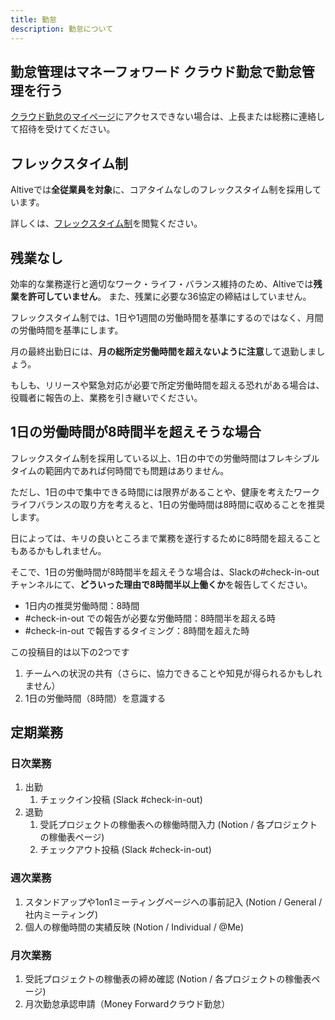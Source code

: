 ```yaml
---
title: 勤怠
description: 勤怠について
---
```

## 勤怠管理はマネーフォワード クラウド勤怠で勤怠管理を行う

[クラウド勤怠のマイページ](https://attendance.moneyforward.com/my_page)にアクセスできない場合は、上長または総務に連絡して招待を受けてください。

## フレックスタイム制

Altiveでは**全従業員を対象**に、コアタイムなしのフレックスタイム制を採用しています。

詳しくは、[フレックスタイム制](/attendance/flextime/)を閲覧ください。

## 残業なし

効率的な業務遂行と適切なワーク・ライフ・バランス維持のため、Altiveでは**残業を許可していません**。
また、残業に必要な36協定の締結はしていません。

フレックスタイム制では、1日や1週間の労働時間を基準にするのではなく、月間の労働時間を基準にします。

月の最終出勤日には、**月の総所定労働時間を超えないように注意**して退勤しましょう。 

もしも、リリースや緊急対応が必要で所定労働時間を超える恐れがある場合は、役職者に報告の上、業務を引き継いでください。

## 1日の労働時間が8時間半を超えそうな場合

フレックスタイム制を採用している以上、1日の中での労働時間はフレキシブルタイムの範囲内であれば何時間でも問題はありません。

ただし、1日の中で集中できる時間には限界があることや、健康を考えたワークライフバランスの取り方を考えると、1日の労働時間は8時間に収めることを推奨します。

日によっては、キリの良いところまで業務を遂行するために8時間を超えることもあるかもしれません。

そこで、1日の労働時間が8時間半を超えそうな場合は、Slackの#check-in-outチャンネルにて、**どういった理由で8時間半以上働くか**を報告してください。

- 1日内の推奨労働時間：8時間
- #check-in-out での報告が必要な労働時間：8時間半を超える時
- #check-in-out で報告するタイミング：8時間を超えた時

この投稿目的は以下の2つです

1. チームへの状況の共有（さらに、協力できることや知見が得られるかもしれません）
1. 1日の労働時間（8時間）を意識する


## 定期業務

### 日次業務

1. 出勤
    1. チェックイン投稿 (Slack #check-in-out)
1. 退勤
    1. 受託プロジェクトの稼働表への稼働時間入力 (Notion / 各プロジェクトの稼働表ページ)
    1. チェックアウト投稿 (Slack #check-in-out)

### 週次業務

1. スタンドアップや1on1ミーティングページへの事前記入 (Notion / General / 社内ミーティング)
1. 個人の稼働時間の実績反映 (Notion / Individual / @Me)

### 月次業務

1. 受託プロジェクトの稼働表の締め確認 (Notion / 各プロジェクトの稼働表ページ)
1. 月次勤怠承認申請（Money Forwardクラウド勤怠）
